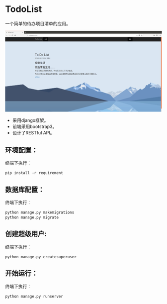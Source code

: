 TodoList
======
一个简单的待办项目清单的应用。

![image](http://github.com/chendamowang/todolist/blob/master/home.png)

* 采用django框架。
* 前端采用bootstrap3。
* 设计了RESTful API。

环境配置：
---
终端下执行：

    pip install -r requirement

数据库配置：
---
终端下执行：

    python manage.py makemigrations
    python manage.py migrate
    
创建超级用户:
----
终端下执行：

    python manage.py createsuperuser

开始运行：
---
终端下执行：

    python manage.py runserver

